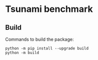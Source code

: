 # Tsunami benchmark

## Build

Commands to build the package:

    python -m pip install --upgrade build
    python -m build